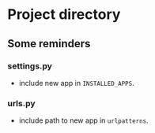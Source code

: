 # Project directory

## Some reminders

### settings.py
* include new app in ```INSTALLED_APPS```.

### urls.py
* include path to new app in ```urlpatterns```. 
